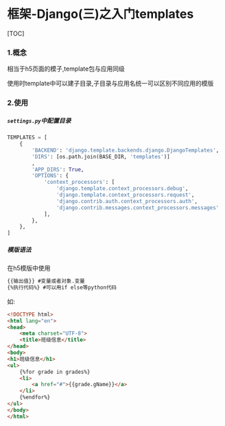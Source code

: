 # 框架-Django(三)之入门templates

[TOC]



### 1.概念

相当于h5页面的模子,template包与应用同级

使用时template中可以建子目录,子目录与应用名统一可以区别不同应用的模版



### 2.使用 

##### `settings.py`中配置目录

```python
TEMPLATES = [
    {
        'BACKEND': 'django.template.backends.django.DjangoTemplates',
        'DIRS': [os.path.join(BASE_DIR, 'templates')]
        ,
        'APP_DIRS': True,
        'OPTIONS': {
            'context_processors': [
                'django.template.context_processors.debug',
                'django.template.context_processors.request',
                'django.contrib.auth.context_processors.auth',
                'django.contrib.messages.context_processors.messages'
            ],
        },
    },
]
```



##### 模版语法

在h5模版中使用

```html
{{输出值}} #变量或者对象.变量
{%执行代码%} #可以用if else等python代码
```

如:

```html
<!DOCTYPE html>
<html lang="en">
<head>
    <meta charset="UTF-8">
    <title>班级信息</title>
</head>
<body>
<h1>班级信息</h1>
<ul>
    {%for grade in grades%}
    <li>
        <a href="#">{{grade.gName}}</a>
    </li>
    {%endfor%}
</ul>
</body>
</html>
```



